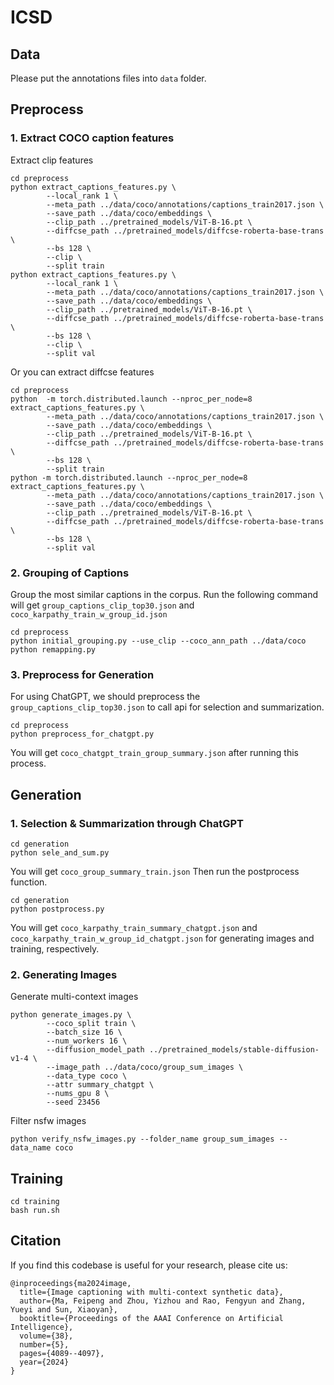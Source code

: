 # ICSD

## Data
Please put the annotations files into `data` folder.

## Preprocess

### 1. Extract COCO caption features
Extract clip features
```
cd preprocess
python extract_captions_features.py \
        --local_rank 1 \
        --meta_path ../data/coco/annotations/captions_train2017.json \
        --save_path ../data/coco/embeddings \
        --clip_path ../pretrained_models/ViT-B-16.pt \
        --diffcse_path ../pretrained_models/diffcse-roberta-base-trans \
        --bs 128 \
        --clip \
        --split train
python extract_captions_features.py \
        --local_rank 1 \
        --meta_path ../data/coco/annotations/captions_train2017.json \
        --save_path ../data/coco/embeddings \
        --clip_path ../pretrained_models/ViT-B-16.pt \
        --diffcse_path ../pretrained_models/diffcse-roberta-base-trans \
        --bs 128 \
        --clip \
        --split val
```
Or you can extract diffcse features
```
cd preprocess
python  -m torch.distributed.launch --nproc_per_node=8 extract_captions_features.py \
        --meta_path ../data/coco/annotations/captions_train2017.json \
        --save_path ../data/coco/embeddings \
        --clip_path ../pretrained_models/ViT-B-16.pt \
        --diffcse_path ../pretrained_models/diffcse-roberta-base-trans \
        --bs 128 \
        --split train
python -m torch.distributed.launch --nproc_per_node=8  extract_captions_features.py \
        --meta_path ../data/coco/annotations/captions_train2017.json \
        --save_path ../data/coco/embeddings \
        --clip_path ../pretrained_models/ViT-B-16.pt \
        --diffcse_path ../pretrained_models/diffcse-roberta-base-trans \
        --bs 128 \
        --split val
```
### 2. Grouping of Captions
Group the most similar captions in the corpus.
Run the following command will get `group_captions_clip_top30.json` and `coco_karpathy_train_w_group_id.json`
```
cd preprocess
python initial_grouping.py --use_clip --coco_ann_path ../data/coco
python remapping.py
```

### 3. Preprocess for Generation
For using ChatGPT, we should preprocess the `group_captions_clip_top30.json` to call api for selection and summarization.
```
cd preprocess
python preprocess_for_chatgpt.py
```
You will get `coco_chatgpt_train_group_summary.json` after running this process.

## Generation

### 1. Selection & Summarization through ChatGPT
```
cd generation
python sele_and_sum.py
```
You will get `coco_group_summary_train.json`
Then run the postprocess function.
```
cd generation
python postprocess.py
```
You will get `coco_karpathy_train_summary_chatgpt.json` and `coco_karpathy_train_w_group_id_chatgpt.json`  for generating images and training, respectively.

### 2. Generating Images

Generate multi-context images
```
python generate_images.py \
        --coco_split train \
        --batch_size 16 \
        --num_workers 16 \
        --diffusion_model_path ../pretrained_models/stable-diffusion-v1-4 \
        --image_path ../data/coco/group_sum_images \
        --data_type coco \
        --attr summary_chatgpt \
        --nums_gpu 8 \
        --seed 23456
```

Filter nsfw images
```
python verify_nsfw_images.py --folder_name group_sum_images --data_name coco
```

## Training
```
cd training
bash run.sh
```

## Citation
If you find this codebase is useful for your research, please cite us:
```
@inproceedings{ma2024image,
  title={Image captioning with multi-context synthetic data},
  author={Ma, Feipeng and Zhou, Yizhou and Rao, Fengyun and Zhang, Yueyi and Sun, Xiaoyan},
  booktitle={Proceedings of the AAAI Conference on Artificial Intelligence},
  volume={38},
  number={5},
  pages={4089--4097},
  year={2024}
}
```